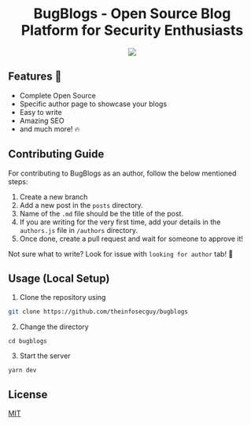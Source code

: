 <div align="center">
  <h1>BugBlogs - Open Source Blog Platform for Security Enthusiasts</h1>
  <img src="https://ucarecdn.com/63632a16-a014-410f-933a-203cf63d86cb/#gh-dark-mode-only"/>
</div>

## Features 🚀

- Complete Open Source
- Specific author page to showcase your blogs
- Easy to write
- Amazing SEO
- and much more! 🔥

## Contributing Guide

For contributing to BugBlogs as an author, follow the below mentioned steps:

1. Create a new branch
2. Add a new post in the `posts` directory. 
3. Name of the `.md` file should be the title of the post.
4. If you are writing for the very first time, add your details in the `authors.js` file in `/authors` directory.
5. Once done, create a pull request and wait for someone to approve it!

Not sure what to write? Look for issue with `looking for author` tab! 💯


## Usage (Local Setup)

1. Clone the repository using

```bash
git clone https://github.com/theinfosecguy/bugblogs
```

2. Change the directory

```
cd bugblogs
```

3. Start the server

```
yarn dev
```

## License

[MIT](https://github.com/theinfosecguy/bugblogs/blob/main/LICENSE)
